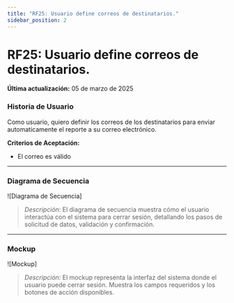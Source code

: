 ```yaml
---
title: "RF25: Usuario define correos de destinatarios."  
sidebar_position: 2
---
```


# RF25: Usuario define correos de destinatarios.

**Última actualización:** 05 de marzo de 2025

### Historia de Usuario

Como usuario, quiero definir los correos de los destinatarios para enviar automaticamente el reporte a su correo electrónico.

  **Criterios de Aceptación:**
  - El correo es válido

---

### Diagrama de Secuencia

![Diagrama de Secuencia] 

> *Descripción*: El diagrama de secuencia muestra cómo el usuario interactúa con el sistema para cerrar sesión, detallando los pasos de solicitud de datos, validación y confirmación.

---

### Mockup

![Mockup]

> *Descripción*: El mockup representa la interfaz del sistema donde el usuario puede cerrar sesión. Muestra los campos requeridos y los botones de acción disponibles.
